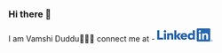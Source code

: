 ### Hi there 👋
I am Vamshi Duddu🙋🏻‍♂️
connect me at -
[![Linked In](https://github.com/vamshiduddu/vamshiduddu/blob/master/LI-Logo.png?raw=true)](https://www.linkedin.com/in/vamshi-duddu-5a6174167/)
